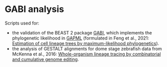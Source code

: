 # GABI analysis
Scripts used for:
- the validation of the BEAST 2 package [GABI](https://github.com/azwaans/GABI), which implements the phylogenetic likelihood in [GAPML](https://github.com/matsengrp/gapml) (formulated in Feng et al., 2021: [Estimation of cell lineage trees by maximum-likelihood phylogenetics](https://projecteuclid.org/journals/annals-of-applied-statistics/volume-15/issue-1/Estimation-of-cell-lineage-trees-by-maximum-likelihood-phylogenetics/10.1214/20-AOAS1400.full)). 
- the analysis of GESTALT alignments for dome stage zebrafish data from McKenna et al., 2016: [Whole-organism lineage tracing by combinatorial and cumulative genome editing](https://www.science.org/doi/full/10.1126/science.aaf7907).
